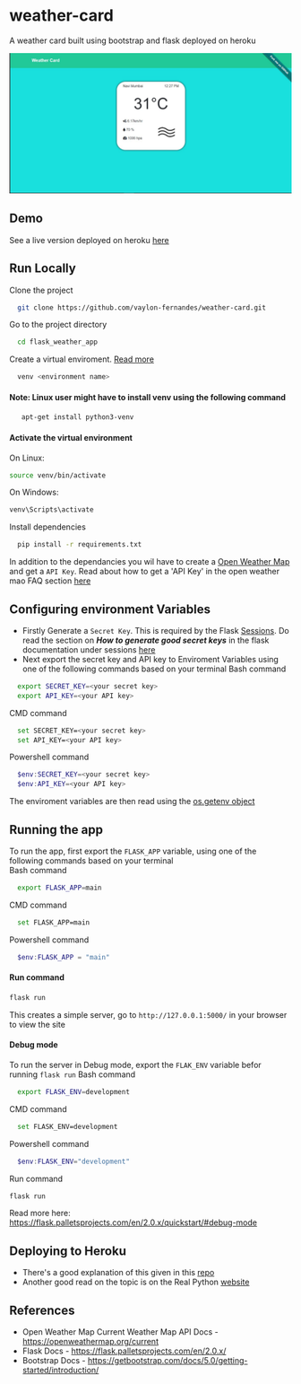 # weather-card
A weather card built using bootstrap and flask deployed on heroku


![App image](/images/weather_card_image.jpg)

## Demo

See a live version deployed on heroku [here](https://flaskweathercard.herokuapp.com/)

## Run Locally

Clone the project

```bash
  git clone https://github.com/vaylon-fernandes/weather-card.git
```

Go to the project directory

```bash
  cd flask_weather_app
```
Create a virtual enviroment. [Read more](https://realpython.com/python-virtual-environments-a-primer/)
```bash 
  venv <environment name>
```
#### Note: Linux user might have to install venv using the following command

```bash
   apt-get install python3-venv
```
#### Activate the virtual environment 
On Linux:
```bash 
source venv/bin/activate
```
On Windows:
```bash
venv\Scripts\activate
```
Install dependencies

```bash
  pip install -r requirements.txt
```
In addition to the dependancies you wil have to create a [Open Weather Map](https://openweathermap.org/) and get a `API Key`. Read about how to get a 'API Key' in the open weather mao FAQ section [here](https://openweathermap.org/faq)

## Configuring environment Variables
- Firstly Generate a `Secret Key`. This is required by the Flask [Sessions](https://flask.palletsprojects.com/en/2.0.x/quickstart/#sessions). 
Do read the section on  ***How to generate good secret keys***  in the flask documentation under 
sessions [here](https://flask.palletsprojects.com/en/2.0.x/quickstart/#sessions)
- Next export the secret key and API key to Enviroment Variables using one of the following commands based on your terminal
Bash command 
```bash
  export SECRET_KEY=<your secret key>
  export API_KEY=<your API key>
```
CMD command
```bash
  set SECRET_KEY=<your secret key>
  set API_KEY=<your API key>
```
Powershell command
```powershell
  $env:SECRET_KEY=<your secret key>
  $env:API_KEY=<your API key>
```
The enviroment variables are then read using the [os.getenv object](https://www.geeksforgeeks.org/python-os-getenv-method/)
## Running the app 
To run the app, first export the `FLASK_APP` variable, using one of the following commands based on your terminal<br>
Bash command 
```bash
  export FLASK_APP=main
```
CMD command
```bash
  set FLASK_APP=main
```
Powershell command
```powershell
  $env:FLASK_APP = "main"
```


#### Run command
```bash
flask run
```
This creates a simple server, go to `http://127.0.0.1:5000/` in your browser to view the site <br>
#### Debug mode 
To run the server in Debug mode, export the `FLAK_ENV` variable befor running `flask run`
Bash command 
```bash
  export FLASK_ENV=development
```
CMD command
```bash
  set FLASK_ENV=development
```
Powershell command
```powershell
  $env:FLASK_ENV="development"
```
Run command
```bash
flask run
```
Read more here: https://flask.palletsprojects.com/en/2.0.x/quickstart/#debug-mode

## Deploying to Heroku
- There's a good explanation of this given in this [repo](https://github.com/MirelaI/flask_heroku_example)
- Another good read on the topic is on the Real Python [website](https://realpython.com/flask-by-example-part-1-project-setup/) 

## References
- Open Weather Map Current Weather Map API Docs - https://openweathermap.org/current
- Flask Docs - https://flask.palletsprojects.com/en/2.0.x/
- Bootstrap Docs - https://getbootstrap.com/docs/5.0/getting-started/introduction/

